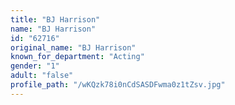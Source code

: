 ```yaml
---
title: "BJ Harrison"
name: "BJ Harrison"
id: "62716"
original_name: "BJ Harrison"
known_for_department: "Acting"
gender: "1"
adult: "false"
profile_path: "/wKQzk78i0nCdSASDFwma0z1tZsv.jpg"
---
```

